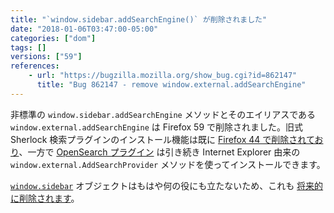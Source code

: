 ```yaml
---
title: "`window.sidebar.addSearchEngine()` が削除されました"
date: "2018-01-06T03:47:00-05:00"
categories: ["dom"]
tags: []
versions: ["59"]
references:
    - url: "https://bugzilla.mozilla.org/show_bug.cgi?id=862147"
      title: "Bug 862147 - remove window.external.addSearchEngine"
---
```

非標準の `window.sidebar.addSearchEngine` メソッドとそのエイリアスである `window.external.addSearchEngine` は Firefox 59 で削除されました。旧式 Sherlock 検索プラグインのインストール機能は既に [Firefox 44 で削除されており](https://www.fxsitecompat.com/ja/docs/2015/sherlock-search-plug-ins-are-no-longer-supported/)、一方で [OpenSearch プラグイン](https://developer.mozilla.org/docs/Web/OpenSearch) は引き続き Internet Explorer 由来の `window.external.AddSearchProvider` メソッドを使ってインストールできます。

[`window.sidebar`](https://developer.mozilla.org/docs/Web/API/Window/sidebar) オブジェクトはもはや何の役にも立たないため、これも [将来的に削除されます](https://www.fxsitecompat.com/ja/docs/2015/window-sidebar-will-be-removed/)。
